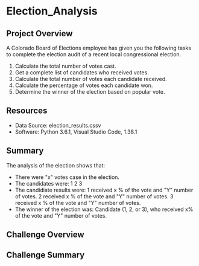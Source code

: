 # Election_Analysis

## Project Overview
A Colorado Board of Elections employee has given you the following tasks to complete the election audit of a recent local congressional election.

1. Calculate the total number of votes cast.
2. Get a complete list of candidates who received votes.
3. Calculate the total number of votes each candidate received.
4. Calculate the percentage of votes each candidate won.
5. Determine the winner of the election based on popular vote.

## Resources
- Data Source: election_results.cssv
- Software: Python 3.6.1, Visual Studio Code, 1.38.1

## Summary
The analysis of the election shows that:
- There were "x" votes case in the election.
- The candidates were:
    1
    2
    3
- The candidiate results were:
    1 received x % of the vote and "Y" number of votes.
    2 received x % of the vote and "Y" number of votes.
    3 received x % of the vote and "Y" number of votes.
- The winner of the election was:
    Candidate (1, 2, or 3), who received x% of the vote and "Y" number of votes.
    
 ## Challenge Overview
 
 ## Challenge Summary
